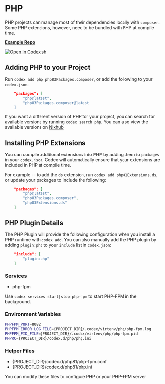 # PHP

PHP projects can manage most of their dependencies locally with `composer`. Some PHP extensions, however, need to be bundled with PHP at compile time.

[**Example Repo**](https://github.com/khulnasoft/codex/tree/main/examples/development/php/latest)

[![Open In Codex.sh](https://www.khulnasoft/img/codex/open-in-codex.svg)](https://codex.sh/open/templates/php)

## Adding PHP to your Project

Run `codex add php php83Packages.composer`, or add the following to your `codex.json`:

```json
    "packages": [
        "php@latest",
        "php83Packages.composer@latest
    ]
```

If you want a different version of PHP for your project, you can search for available versions by running `codex search php`. You can also view the available versions on [Nixhub](https://www.nixhub.io/packages/php)

## Installing PHP Extensions

You can compile additional extensions into PHP by adding them to `packages` in your `codex.json`. Codex will automatically ensure that your extensions are included in PHP at compile time.

For example -- to add the `ds` extension, run `codex add php81Extensions.ds`, or update your packages to include the following:

```json
    "packages": [
        "php@latest",
        "php83Packages.composer",
        "php83Extensions.ds"
    ]
```

## PHP Plugin Details

The PHP Plugin will provide the following configuration when you install a PHP runtime with `codex add`. You can also manually add the PHP plugin by adding `plugin:php` to your `include` list in `codex.json`:

```json
    "include": [
        "plugin:php"
    ]
```

### Services

* php-fpm

Use `codex services start|stop php-fpm` to start PHP-FPM in the background.

### Environment Variables

```bash
PHPFPM_PORT=8082
PHPFPM_ERROR_LOG_FILE={PROJECT_DIR}/.codex/virtenv/php/php-fpm.log
PHPFPM_PID_FILE={PROJECT_DIR}/.codex/virtenv/php/php-fpm.pid
PHPRC={PROJECT_DIR}/codex.d/php/php.ini
```

### Helper Files

* {PROJECT_DIR}/codex.d/php81/php-fpm.conf
* {PROJECT_DIR}/codex.d/php81/php.ini

You can modify these files to configure PHP or your PHP-FPM server
